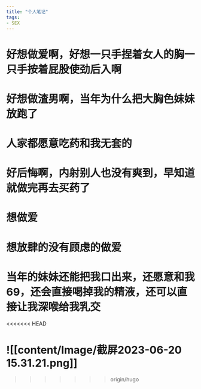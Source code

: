 ```yaml
---
title: "个人笔记"
tags:
- SEX
---
```


# 好想做爱啊，好想一只手捏着女人的胸一只手按着屁股使劲后入啊
# 好想做渣男啊，当年为什么把大胸色妹妹放跑了
# 人家都愿意吃药和我无套的
# 好后悔啊，内射别人也没有爽到，早知道就做完再去买药了
# 想做爱
# 想放肆的没有顾虑的做爱

# 当年的妹妹还能把我口出来，还愿意和我69，还会直接喝掉我的精液，还可以直接让我深喉给我乳交
<<<<<<< HEAD


![[content/Image/截屏2023-06-20 15.31.21.png]]
=======
>>>>>>> origin/hugo
